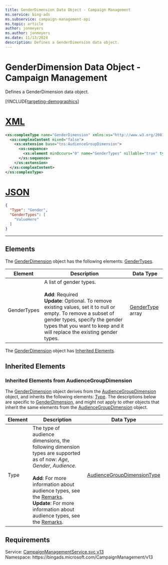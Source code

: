 ```yaml
---
title: GenderDimension Data Object - Campaign Management
ms.service: bing-ads
ms.subservice: campaign-management-api
ms.topic: article
author: jonmeyers
ms.author: jonmeyers
ms.date: 11/13/2024
description: Defines a GenderDimension data object.
---
```

# GenderDimension Data Object - Campaign Management
Defines a GenderDimension data object.

[!INCLUDE[targeting-demographics](./includes/targeting-demographics.md)]

# [XML](#tab/xml)

```xml
<xs:complexType name="GenderDimension" xmlns:xs="http://www.w3.org/2001/XMLSchema">
  <xs:complexContent mixed="false">
    <xs:extension base="tns:AudienceGroupDimension">
      <xs:sequence>
        <xs:element minOccurs="0" name="GenderTypes" nillable="true" type="tns:ArrayOfGenderType" />
      </xs:sequence>
    </xs:extension>
  </xs:complexContent>
</xs:complexType>
```

# [JSON](#tab/json)

```json
{
  "Type": "Gender",
  "GenderTypes": [
    "ValueHere"
  ]
}
```

-----

## <a name="elements"></a>Elements

The [GenderDimension](genderdimension.md) object has the following elements: [GenderTypes](#gendertypes).

|Element|Description|Data Type|
|-----------|---------------|-------------|
|<a name="gendertypes"></a>GenderTypes|A list of gender types. <br /><br />**Add**: Required <br />**Update**: Optional. To remove existing values, set it to null or empty. To remove a subset of gender types, specify the gender types that you want to keep and it will replace the existing gender types.|[GenderType](gendertype.md) array|

The [GenderDimension](genderdimension.md) object has [Inherited Elements](#inheritedelements).

## <a name="inheritedelements"></a>Inherited Elements

### <a name="inheritedelementsaudiencegroupdimension"></a>Inherited Elements from AudienceGroupDimension
The [GenderDimension](genderdimension.md) object derives from the [AudienceGroupDimension](audiencegroupdimension.md) object, and inherits the following elements: [Type](#type). The descriptions below are specific to [GenderDimension](genderdimension.md), and might not apply to other objects that inherit the same elements from the [AudienceGroupDimension](audiencegroupdimension.md) object.  

|Element|Description|Data Type|
|-----------|---------------|-------------|
|<a name="type"></a>Type|The type of audience dimensions, the following dimension types are supported as of now: *Age*, *Gender*, *Audience*.   <br /><br />**Add**: For more information about audience types, see the [Remarks](../campaign-management-service/audience.md#remarks). <br />**Update**: For more information about audience types, see the [Remarks](../campaign-management-service/audience.md#remarks). |[AudienceGroupDimensionType](audiencegroupdimensiontype.md)|

## Requirements
Service: [CampaignManagementService.svc v13](https://campaign.api.bingads.microsoft.com/Api/Advertiser/CampaignManagement/v13/CampaignManagementService.svc)  
Namespace: https\://bingads.microsoft.com/CampaignManagement/v13  


